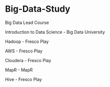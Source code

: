 # Big-Data-Study
Big Data Lead Course

Introduction to Data Science - Big Data University

Hadoop - Fresco Play

AWS - Fresco Play

Cloudera - Fresco Play

MapR - MapR

Hive - Fresco Play
